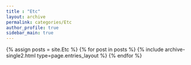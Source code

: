 ```yaml
---
title : "Etc"
layout: archive
permalink: categories/Etc
author_profile: true
sidebar_main: true
---
```


{% assign posts = site.Etc %}
{% for post in posts %} {% include archive-single2.html type=page.entries_layout %} {% endfor %}